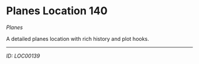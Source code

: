 # Planes Location 140

*Planes*

A detailed planes location with rich history and plot hooks.

---
*ID: LOC00139*
